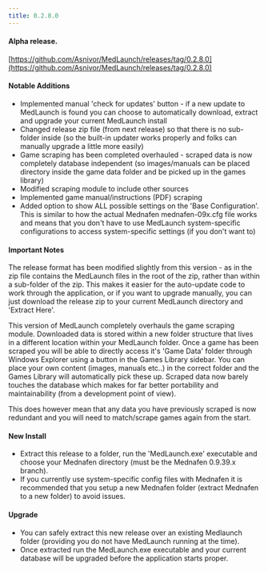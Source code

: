 ```yaml
---
title: 0.2.8.0
---
```


#### Alpha release.
[https://github.com/Asnivor/MedLaunch/releases/tag/0.2.8.0](https://github.com/Asnivor/MedLaunch/releases/tag/0.2.8.0)

#### Notable Additions
* Implemented manual 'check for updates' button - if a new update to MedLaunch is found you can choose to automatically download, extract and upgrade your current MedLaunch install
* Changed release zip file (from next release) so that there is no sub-folder inside (so the built-in updater works properly and folks can manually upgrade a little more easily)
* Game scraping has been completed overhauled - scraped data is now completely database independent (so images/manuals can be placed directory inside the game data folder and be picked up in the games library)
* Modified scraping module to include other sources
* Implemented game manual/instructions (PDF) scraping
* Added option to show ALL possible settings on the 'Base Configuration'. This is similar to how the actual Mednafen mednafen-09x.cfg file works and means that you don't have to use MedLaunch system-specific configurations to access system-specific settings (if you don't want to)

#### Important Notes
The release format has been modified slightly from this version - as in the zip file contains the MedLaunch files in the root of the zip, rather than within a sub-folder of the zip. This makes it easier for the auto-update code to work through the application, or if you want to upgrade manually, you can just download the release zip to your current MedLaunch directory and 'Extract Here'.

This version of MedLaunch completely overhauls the game scraping module. Downloaded data is stored within a new folder structure that lives in a different location within your MedLaunch folder. Once a game has been scraped you will be able to directly access it's 'Game Data' folder through Windows Explorer using a button in the Games Library sidebar. You can place your own content (images, manuals etc..) in the correct folder and the Games Library will automatically pick these up. Scraped data now barely touches the database which makes for far better portability and maintainability (from a development point of view).

This does however mean that any data you have previously scraped is now redundant and you will need to match/scrape games again from the start.

#### New Install
* Extract this release to a folder, run the 'MedLaunch.exe' executable and choose your Mednafen directory (must be the Mednafen 0.9.39.x branch). 
* If you currently use system-specific config files with Mednafen it is recommended that you setup a new Mednafen folder (extract Mednafen to a new folder) to avoid issues.

#### Upgrade
* You can safely extract this new release over an existing Medlaunch folder (providing you do not have MedLaunch running at the time).
* Once extracted run the MedLaunch.exe executable and your current database will be upgraded before the application starts proper.